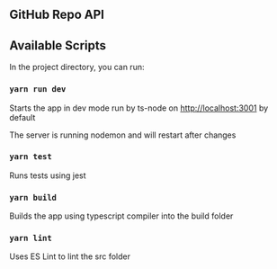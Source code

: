 ## GitHub Repo API

## Available Scripts

In the project directory, you can run:

### `yarn run dev`

Starts the app in dev mode run by ts-node on [http://localhost:3001](http://localhost:3001) by default

The server is running nodemon and will restart after changes

### `yarn test`

Runs tests using jest

### `yarn build`

Builds the app using typescript compiler into the build folder

### `yarn lint`

Uses ES Lint to lint the src folder
